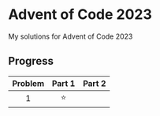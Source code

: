 # Advent of Code 2023
My solutions for Advent of Code 2023

## Progress
| **Problem** | **Part 1** | **Part 2** |
|:-----------:|:----------:|:----------:|
|      1      |     ⭐     |            |